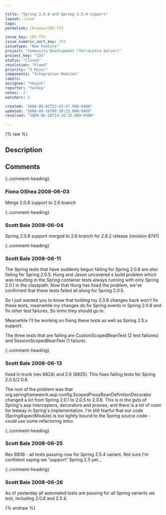 ```yaml
---

title: "Spring 2.0.8 and Spring 2.5.4 support"
layout: issue
tags: 
permalink: /browse/CDV-772

issue_key: CDV-772
issue_numeric_sort_key: 772
issuetype: "New Feature"
project: "Community Development (Terracotta Server)"
project_key: "CDV"
status: "Closed"
resolution: "Fixed"
priority: "2 Major"
components: "Integration Modules"
labels: 
assignee: "hhuynh"
reporter: "foshea"
votes:  2
watchers: 2

created: "2008-06-02T22:43:47.000-0400"
updated: "2008-09-16T00:38:23.000-0400"
resolved: "2008-06-26T14:16:32.000-0400"

---
```




{% raw %}



## Description

<div markdown="1" class="description">



</div>

## Comments


{:.comment-heading}
### **Fiona OShea** <span class="date">2008-06-03</span>

<div markdown="1" class="comment">

Merge 2.0.8 support to 2.6 branch

</div>


{:.comment-heading}
### **Scott Bale** <span class="date">2008-06-04</span>

<div markdown="1" class="comment">

Spring 2.0.8 support merged to 2.6 branch for 2.6.2 release (revision 8741)

</div>


{:.comment-heading}
### **Scott Bale** <span class="date">2008-06-11</span>

<div markdown="1" class="comment">


The Spring tests that have suddenly begun failing for Spring 2.0.8 are also failing for Spring 2.0.5.  Hung and Jason uncovered a build problem which was resulting in the Spring container tests always running with only Spring 2.0.1 in the classpath.  Now that Hung has fixed the problem, we've confirmed that these tests failed all along for Spring 2.0.5.  

So I just wanted you to know that holding my 2.0.8 changes back won't fix these tests, meanwhile my changes do fix Spring events in Spring 2.0.8 and fix other test failures.  So imho they should go in.

Meanwhile I'll be working on fixing these tests as well as Spring 2.5.x support.

The three tests that are failing are CustomScopedBeanTest (2 test failures) and SessionScopedBeanTest (1 failure).

</div>


{:.comment-heading}
### **Scott Bale** <span class="date">2008-06-13</span>

<div markdown="1" class="comment">

fixed in trunk (rev 8824) and 2.6 (8825).  This fixes failing tests for Spring 2.0.5/2.0.8.

The root of the problem was that org.springframework.aop.config.ScopedProxyBeanDefinitionDecorator changed a lot from Spring 2.0.1 to 2.0.5 to 2.0.8.  This is in the guts of Spring's aop interceptors, decorators and proxies, and there is a lot of room for leeway in Spring's implementation.  I'm still fearful that our code (SpringAspectModule) is too tightly bound to the Spring source code - could use some refactoring imho.

</div>


{:.comment-heading}
### **Scott Bale** <span class="date">2008-06-25</span>

<div markdown="1" class="comment">

Rev 8936 - all tests passing now for Spring 2.5.4 variant.  Not sure I'm confident saying we "support" Spring 2.5 yet...

</div>


{:.comment-heading}
### **Scott Bale** <span class="date">2008-06-26</span>

<div markdown="1" class="comment">

As of yesterday all automated tests are passing for all Spring variants we test, including 2.0.8 and 2.5.4.

</div>



{% endraw %}
